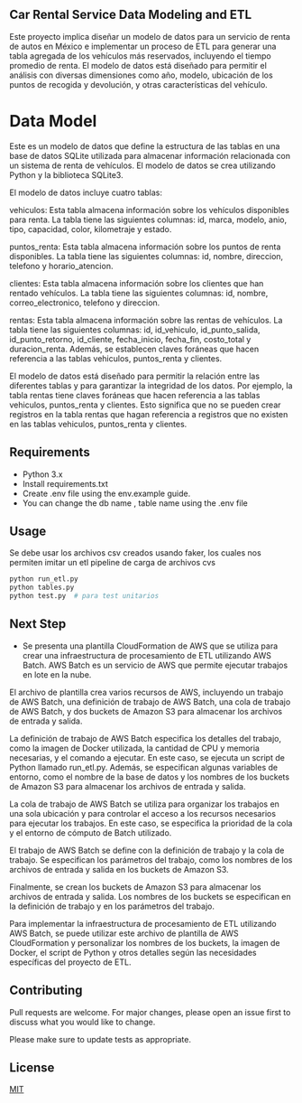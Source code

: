 ## Car Rental Service Data Modeling and ETL
Este proyecto implica diseñar un modelo de datos para un servicio de renta de autos en México e implementar un proceso de ETL para generar una tabla agregada de los vehículos más reservados, incluyendo el tiempo promedio de renta. El modelo de datos está diseñado para permitir el análisis con diversas dimensiones como año, modelo, ubicación de los puntos de recogida y devolución, y otras características del vehículo.
# Data Model

Este es un modelo de datos que define la estructura de las tablas en una base de datos SQLite utilizada para almacenar información relacionada con un sistema de renta de vehículos. El modelo de datos se crea utilizando Python y la biblioteca SQLite3.

El modelo de datos incluye cuatro tablas:

vehiculos: Esta tabla almacena información sobre los vehículos disponibles para renta. La tabla tiene las siguientes columnas: id, marca, modelo, anio, tipo, capacidad, color, kilometraje y estado.

puntos_renta: Esta tabla almacena información sobre los puntos de renta disponibles. La tabla tiene las siguientes columnas: id, nombre, direccion, telefono y horario_atencion.

clientes: Esta tabla almacena información sobre los clientes que han rentado vehículos. La tabla tiene las siguientes columnas: id, nombre, correo_electronico, telefono y direccion.

rentas: Esta tabla almacena información sobre las rentas de vehículos. La tabla tiene las siguientes columnas: id, id_vehiculo, id_punto_salida, id_punto_retorno, id_cliente, fecha_inicio, fecha_fin, costo_total y duracion_renta. Además, se establecen claves foráneas que hacen referencia a las tablas vehiculos, puntos_renta y clientes.

El modelo de datos está diseñado para permitir la relación entre las diferentes tablas y para garantizar la integridad de los datos. Por ejemplo, la tabla rentas tiene claves foráneas que hacen referencia a las tablas vehiculos, puntos_renta y clientes. Esto significa que no se pueden crear registros en la tabla rentas que hagan referencia a registros que no existen en las tablas vehiculos, puntos_renta y clientes.

## Requirements

- Python 3.x
- Install requirements.txt
- Create .env file using the env.example guide.
- You can change the db name , table name using the .env file
## Usage
Se debe usar los archivos csv creados usando faker, los cuales nos permiten imitar un etl pipeline de carga de archivos cvs
```python
python run_etl.py
python tables.py
python test.py  # para test unitarios
```

## Next Step
-  Se presenta una plantilla CloudFormation de AWS que se utiliza para crear una infraestructura de procesamiento de ETL utilizando AWS Batch. AWS Batch es un servicio de AWS que permite ejecutar trabajos en lote en la nube.

El archivo de plantilla crea varios recursos de AWS, incluyendo un trabajo de AWS Batch, una definición de trabajo de AWS Batch, una cola de trabajo de AWS Batch, y dos buckets de Amazon S3 para almacenar los archivos de entrada y salida.

La definición de trabajo de AWS Batch especifica los detalles del trabajo, como la imagen de Docker utilizada, la cantidad de CPU y memoria necesarias, y el comando a ejecutar. En este caso, se ejecuta un script de Python llamado run_etl.py. Además, se especifican algunas variables de entorno, como el nombre de la base de datos y los nombres de los buckets de Amazon S3 para almacenar los archivos de entrada y salida.

La cola de trabajo de AWS Batch se utiliza para organizar los trabajos en una sola ubicación y para controlar el acceso a los recursos necesarios para ejecutar los trabajos. En este caso, se especifica la prioridad de la cola y el entorno de cómputo de Batch utilizado.

El trabajo de AWS Batch se define con la definición de trabajo y la cola de trabajo. Se especifican los parámetros del trabajo, como los nombres de los archivos de entrada y salida en los buckets de Amazon S3.

Finalmente, se crean los buckets de Amazon S3 para almacenar los archivos de entrada y salida. Los nombres de los buckets se especifican en la definición de trabajo y en los parámetros del trabajo.

Para implementar la infraestructura de procesamiento de ETL utilizando AWS Batch, se puede utilizar este archivo de plantilla de AWS CloudFormation y personalizar los nombres de los buckets, la imagen de Docker, el script de Python y otros detalles según las necesidades específicas del proyecto de ETL.
## Contributing

Pull requests are welcome. For major changes, please open an issue first
to discuss what you would like to change.

Please make sure to update tests as appropriate.

## License

[MIT](https://choosealicense.com/licenses/mit/)